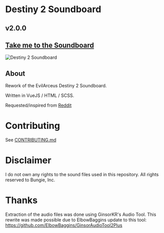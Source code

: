# Destiny 2 Soundboard

## v2.0.0

## [Take me to the Soundboard](https://madmikeyb.github.io/Destiny2-Soundboard/)

![Destiny 2 Soundboard](https://i.imgur.com/ZZb3pt9.gif "Destiny 2 Soundboard")

## About

Rework of the EvilArceus Destiny 2 Soundboard. 

Written in VueJS / HTML / SCSS.

Requested/inspired from [Reddit](https://www.reddit.com/r/DestinyTheGame/comments/b4zu3j/i_made_a_drifter_soundboard/ejapjg1/)

# Contributing

See [CONTRIBUTING.md](https://github.com/MadMikeyB/Destiny2-Soundboard/blob/master/CONTRIBUTING.md)

# Disclaimer

I do not own any rights to the sound files used in this repository. All rights reserved to Bungie, Inc.

# Thanks

Extraction of the audio files was done using GinsorKR's Audio Tool. This rewrite was made possible due to ElbowBaggins update to this tool: https://github.com/ElbowBaggins/GinsorAudioTool2Plus
